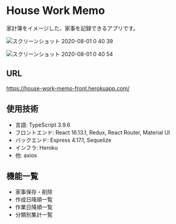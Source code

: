 # House Work Memo
家計簿をイメージした、家事を記録できるアプリです。

![スクリーンショット 2020-08-01 0 40 39](https://user-images.githubusercontent.com/35623368/89051779-b5141e00-d38f-11ea-9ab3-946460a55eed.png)

![スクリーンショット 2020-08-01 0 40 54](https://user-images.githubusercontent.com/35623368/89051793-bb09ff00-d38f-11ea-9083-8bb7be4b92dd.png)


## URL
https://house-work-memo-front.herokuapp.com/

## 使用技術
- 言語: TypeScript 3.9.6
- フロントエンド: React 16.13.1, Redux, React Router, Material UI
- バックエンド: Express 4.17.1, Sequelize
- インフラ: Heroku
- 他: axios

## 機能一覧
- 家事保存・削除
- 作成日降順一覧
- 作業日降順一覧
- 分類別集計一覧
